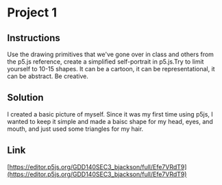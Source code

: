 # Project 1

## Instructions

Use the drawing primitives that we've gone over in class and others from the p5.js reference, create a simplified self-portrait in p5.js.Try to limit yourself to 10-15 shapes. It can be a cartoon, it can be representational, it can be abstract. Be creative.

## Solution

I created a basic picture of myself. Since it was my first time using p5js, I wanted to keep it simple and made a baisc shape for my head, eyes, and mouth, and just used some triangles for my hair.

## Link

[https://editor.p5js.org/GDD140SEC3_bjackson/full/Efe7VRdT9](https://editor.p5js.org/GDD140SEC3_bjackson/full/Efe7VRdT9)